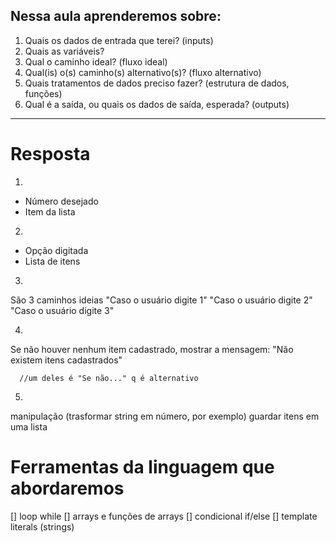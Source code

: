 
## Nessa aula aprenderemos sobre:

1. Quais os dados de entrada que terei? (inputs)
2. Quais as variáveis?
3. Qual o caminho ideal? (fluxo ideal)
4. Qual(is) o(s) caminho(s) alternativo(s)? (fluxo alternativo)
5. Quais tratamentos de dados preciso fazer? (estrutura de dados, funções)
6. Qual é a saída, ou quais os dados de saída, esperada? (outputs)

--------------------------------------------------------------------------------------------------------------------------
# Resposta #
1.
- Número desejado
- Item da lista

2.
- Opção digitada
- Lista de itens

3.
São 3 caminhos ideias
"Caso o usuário digite 1"
"Caso o usuário digite 2"
"Caso o usuário digite 3" 


4.
Se não houver nenhum item cadastrado, mostrar a mensagem: 
      "Não existem itens cadastrados"

      //um deles é "Se não..." q é alternativo


5.
manipulação  (trasformar string em número, por exemplo)
guardar itens em uma lista 




# Ferramentas da linguagem que abordaremos
[] loop while
[] arrays e funções de arrays
[] condicional if/else
[] template literals (strings)